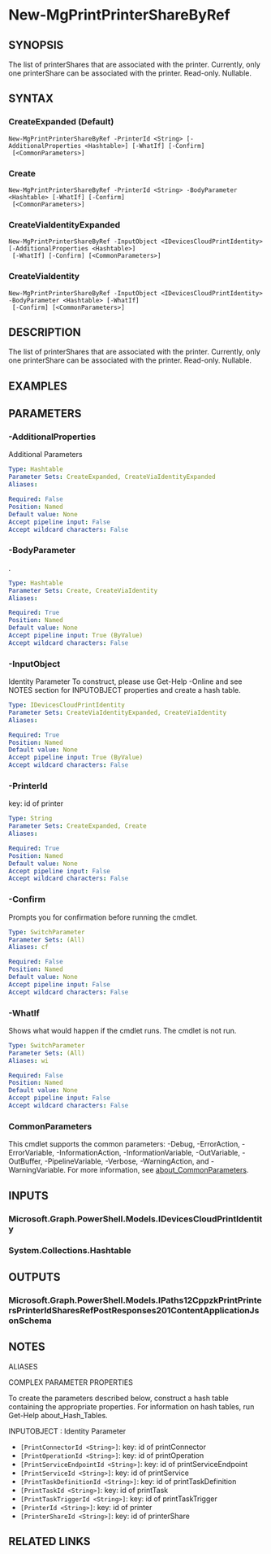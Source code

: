 ﻿---
external help file: Microsoft.Graph.Devices.CloudPrint-help.xml
Module Name: Microsoft.Graph.Devices.CloudPrint
online version: https://docs.microsoft.com/en-us/powershell/module/microsoft.graph.devices.cloudprint/new-mgprintprintersharebyref
schema: 2.0.0
---

# New-MgPrintPrinterShareByRef

## SYNOPSIS
The list of printerShares that are associated with the printer.
Currently, only one printerShare can be associated with the printer.
Read-only.
Nullable.

## SYNTAX

### CreateExpanded (Default)
```
New-MgPrintPrinterShareByRef -PrinterId <String> [-AdditionalProperties <Hashtable>] [-WhatIf] [-Confirm]
 [<CommonParameters>]
```

### Create
```
New-MgPrintPrinterShareByRef -PrinterId <String> -BodyParameter <Hashtable> [-WhatIf] [-Confirm]
 [<CommonParameters>]
```

### CreateViaIdentityExpanded
```
New-MgPrintPrinterShareByRef -InputObject <IDevicesCloudPrintIdentity> [-AdditionalProperties <Hashtable>]
 [-WhatIf] [-Confirm] [<CommonParameters>]
```

### CreateViaIdentity
```
New-MgPrintPrinterShareByRef -InputObject <IDevicesCloudPrintIdentity> -BodyParameter <Hashtable> [-WhatIf]
 [-Confirm] [<CommonParameters>]
```

## DESCRIPTION
The list of printerShares that are associated with the printer.
Currently, only one printerShare can be associated with the printer.
Read-only.
Nullable.

## EXAMPLES

## PARAMETERS

### -AdditionalProperties
Additional Parameters

```yaml
Type: Hashtable
Parameter Sets: CreateExpanded, CreateViaIdentityExpanded
Aliases:

Required: False
Position: Named
Default value: None
Accept pipeline input: False
Accept wildcard characters: False
```

### -BodyParameter
.

```yaml
Type: Hashtable
Parameter Sets: Create, CreateViaIdentity
Aliases:

Required: True
Position: Named
Default value: None
Accept pipeline input: True (ByValue)
Accept wildcard characters: False
```

### -InputObject
Identity Parameter
To construct, please use Get-Help -Online and see NOTES section for INPUTOBJECT properties and create a hash table.

```yaml
Type: IDevicesCloudPrintIdentity
Parameter Sets: CreateViaIdentityExpanded, CreateViaIdentity
Aliases:

Required: True
Position: Named
Default value: None
Accept pipeline input: True (ByValue)
Accept wildcard characters: False
```

### -PrinterId
key: id of printer

```yaml
Type: String
Parameter Sets: CreateExpanded, Create
Aliases:

Required: True
Position: Named
Default value: None
Accept pipeline input: False
Accept wildcard characters: False
```

### -Confirm
Prompts you for confirmation before running the cmdlet.

```yaml
Type: SwitchParameter
Parameter Sets: (All)
Aliases: cf

Required: False
Position: Named
Default value: None
Accept pipeline input: False
Accept wildcard characters: False
```

### -WhatIf
Shows what would happen if the cmdlet runs.
The cmdlet is not run.

```yaml
Type: SwitchParameter
Parameter Sets: (All)
Aliases: wi

Required: False
Position: Named
Default value: None
Accept pipeline input: False
Accept wildcard characters: False
```

### CommonParameters
This cmdlet supports the common parameters: -Debug, -ErrorAction, -ErrorVariable, -InformationAction, -InformationVariable, -OutVariable, -OutBuffer, -PipelineVariable, -Verbose, -WarningAction, and -WarningVariable. For more information, see [about_CommonParameters](http://go.microsoft.com/fwlink/?LinkID=113216).

## INPUTS

### Microsoft.Graph.PowerShell.Models.IDevicesCloudPrintIdentity
### System.Collections.Hashtable
## OUTPUTS

### Microsoft.Graph.PowerShell.Models.IPaths12CppzkPrintPrintersPrinterIdSharesRefPostResponses201ContentApplicationJsonSchema
## NOTES

ALIASES

COMPLEX PARAMETER PROPERTIES

To create the parameters described below, construct a hash table containing the appropriate properties. For information on hash tables, run Get-Help about_Hash_Tables.


INPUTOBJECT <IDevicesCloudPrintIdentity>: Identity Parameter
  - `[PrintConnectorId <String>]`: key: id of printConnector
  - `[PrintOperationId <String>]`: key: id of printOperation
  - `[PrintServiceEndpointId <String>]`: key: id of printServiceEndpoint
  - `[PrintServiceId <String>]`: key: id of printService
  - `[PrintTaskDefinitionId <String>]`: key: id of printTaskDefinition
  - `[PrintTaskId <String>]`: key: id of printTask
  - `[PrintTaskTriggerId <String>]`: key: id of printTaskTrigger
  - `[PrinterId <String>]`: key: id of printer
  - `[PrinterShareId <String>]`: key: id of printerShare

## RELATED LINKS
